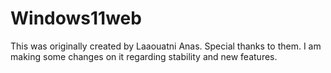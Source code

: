 # Windows11web
This was originally created by Laaouatni Anas. Special thanks to them. I am making some changes on it regarding stability and new features.
